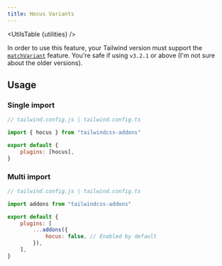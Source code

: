 ```yaml
---
title: Hocus Variants
---
```


<script>
	import UtilsTable from "$lib/UtilsTable.svelte"
	const utilities = {
		".hocus": {
			"&:hover": "",
			"&:focus": "",
		},
		".hocus-within": {
			"&:hover": "",
			"&:focus-within": "",
		},
		".hocus-visible": {
			"&:hover": "",
			"&:focus-visible": "",
		},
	}
</script>

<UtilsTable {utilities} />

In order to use this feature, your Tailwind version must support the [`matchVariant`](https://tailwindcss.com/docs/plugins#dynamic-variants) feature. You're safe if using `v3.2.1` or above (I'm not sure about the older versions).

## Usage

### Single import

```js
// tailwind.config.js | tailwind.config.ts

import { hocus } from "tailwindcss-addons"

export default {
    plugins: [hocus],
}
```

### Multi import

```js
// tailwind.config.js | tailwind.config.ts

import addons from "tailwindcss-addons"

export default {
    plugins: [
        ...addons({
            hocus: false, // Enabled by default
        }),
    ],
}
```

